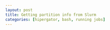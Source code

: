 ```yaml
---
layout: post
title: Getting partition info from Slurm
categories: [hipergator, bash, running jobs]
---
```

